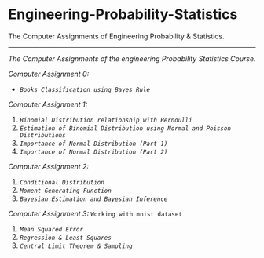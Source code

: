 # Engineering-Probability-Statistics
The Computer Assignments of Engineering Probability &amp; Statistics.
<hr>

*The Computer Assignments of the engineering Probability Statistics Course.*

*Computer Assignment 0:*
- *`Books Classification using Bayes Rule`*

*Computer Assignment 1:*
1. *`Binomial Distribution relationship with Bernoulli`*
2. *`Estimation of Binomial Distribution using Normal and Poisson Distributions`*
3. *`Importance of Normal Distribution (Part 1)`*
4. *`Importance of Normal Distribution (Part 2)`*

*Computer Assignment 2:*
1. *`Conditional Distribution`*
2. *`Moment Generating Function`*
3. *`Bayesian Estimation and Bayesian Inference`*

*Computer Assignment 3:* `Working with mnist dataset`
1. *`Mean Squared Error`*
2. *`Regression & Least Squares`*
3. *`Central Limit Theorem & Sampling`*